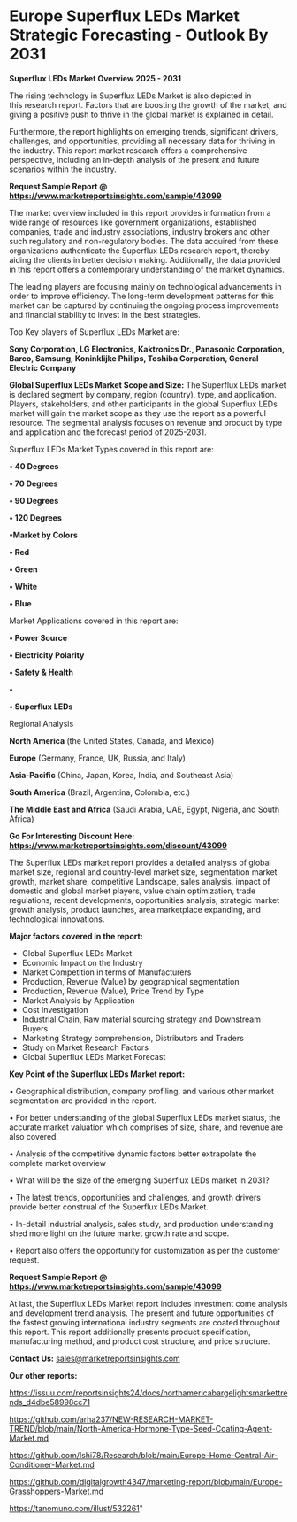 # Europe Superflux LEDs Market Strategic Forecasting - Outlook By 2031

<Strong> Superflux LEDs Market Overview 2025 - 2031</strong>

The rising technology in Superflux LEDs Market is also depicted in this research report. Factors that are boosting the growth of the market, and giving a positive push to thrive in the global market is explained in detail.

Furthermore, the report highlights on emerging trends, significant drivers, challenges, and opportunities, providing all necessary data for thriving in the industry. This report market research offers a comprehensive perspective, including an in-depth analysis of the present and future scenarios within the industry.

<strong>Request Sample Report @ <a href=https://www.marketreportsinsights.com/sample/43099>https://www.marketreportsinsights.com/sample/43099</a></strong>

The market overview included in this report provides information from a wide range of resources like government organizations, established companies, trade and industry associations, industry brokers and other such regulatory and non-regulatory bodies. The data acquired from these organizations authenticate the Superflux LEDs research report, thereby aiding the clients in better decision making. Additionally, the data provided in this report offers a contemporary understanding of the market dynamics.

The leading players are focusing mainly on technological advancements in order to improve efficiency. The long-term development patterns for this market can be captured by continuing the ongoing process improvements and financial stability to invest in the best strategies.

Top Key players of Superflux LEDs Market are:

<strong>Sony Corporation, LG Electronics, Kaktronics Dr., Panasonic Corporation, Barco, Samsung, Koninklijke Philips, Toshiba Corporation, General Electric Company</strong>

<strong><b>Global Superflux LEDs Market Scope and Size:</b></strong>
The Superflux LEDs market is declared segment by company, region (country), type, and application. Players, stakeholders, and other participants in the global Superflux LEDs market will gain the market scope as they use the report as a powerful resource. The segmental analysis focuses on revenue and product by type and application and the forecast period of 2025-2031.

Superflux LEDs Market Types covered in this report are:

<strong>•  40 Degrees

•  70 Degrees

•  90 Degrees

•  120 Degrees

•Market by Colors

•  Red

•  Green

•  White

•  Blue</strong>

Market Applications covered in this report are:

<strong>•  Power Source

•  Electricity Polarity

•  Safety & Health

•  

•  Superflux LEDs</strong> 

Regional Analysis

<strong>North America</strong> (the United States, Canada, and Mexico)

<strong>Europe</strong> (Germany, France, UK, Russia, and Italy)

<strong>Asia-Pacific</strong> (China, Japan, Korea, India, and Southeast Asia)

<strong>South America</strong> (Brazil, Argentina, Colombia, etc.)

<strong>The Middle East and Africa</strong> (Saudi Arabia, UAE, Egypt, Nigeria, and South Africa)

<strong>Go For Interesting Discount Here: <a href=https://www.marketreportsinsights.com/discount/43099>https://www.marketreportsinsights.com/discount/43099</a></strong>

The Superflux LEDs market report provides a detailed analysis of global market size, regional and country-level market size, segmentation market growth, market share, competitive Landscape, sales analysis, impact of domestic and global market players, value chain optimization, trade regulations, recent developments, opportunities analysis, strategic market growth analysis, product launches, area marketplace expanding, and technological innovations.

<strong><b>Major factors covered in the report:</b></strong>
<ul>
  <li>Global Superflux LEDs Market </li>
  <li>Economic Impact on the Industry</li>
  <li>Market Competition in terms of Manufacturers</li>
  <li>Production, Revenue (Value) by geographical segmentation</li>
  <li>Production, Revenue (Value), Price Trend by Type</li>
  <li>Market Analysis by Application</li>
  <li>Cost Investigation</li>
  <li>Industrial Chain, Raw material sourcing strategy and Downstream Buyers</li>
  <li>Marketing Strategy comprehension, Distributors and Traders</li>
  <li>Study on Market Research Factors</li>
  <li>Global Superflux LEDs Market Forecast</li>
</ul>

<strong><b>Key Point of the Superflux LEDs Market report:</b></strong>

• Geographical distribution, company profiling, and various other market segmentation are provided in the report.

• For better understanding of the global Superflux LEDs market status, the accurate market valuation which comprises of size, share, and revenue are also covered.

• Analysis of the competitive dynamic factors better extrapolate the complete market overview

• What will be the size of the emerging Superflux LEDs market in 2031?

• The latest trends, opportunities and challenges, and growth drivers provide better construal of the Superflux LEDs Market.

• In-detail industrial analysis, sales study, and production understanding shed more light on the future market growth rate and scope.

• Report also offers the opportunity for customization as per the customer request.

<strong>Request Sample Report @ <a href=https://www.marketreportsinsights.com/sample/43099>https://www.marketreportsinsights.com/sample/43099</a></strong>

At last, the Superflux LEDs Market report includes investment come analysis and development trend analysis. The present and future opportunities of the fastest growing international industry segments are coated throughout this report. This report additionally presents product specification, manufacturing method, and product cost structure, and price structure.

<strong>Contact Us:</strong>
sales@marketreportsinsights.com

<strong>Our other reports:</strong>

<a href=https://issuu.com/reportsinsights24/docs/northamericabargelightsmarkettrends_d4dbe58998cc71>https://issuu.com/reportsinsights24/docs/northamericabargelightsmarkettrends_d4dbe58998cc71</a>

<a href=https://github.com/arha237/NEW-RESEARCH-MARKET-TREND/blob/main/North-America-Hormone-Type-Seed-Coating-Agent-Market.md>https://github.com/arha237/NEW-RESEARCH-MARKET-TREND/blob/main/North-America-Hormone-Type-Seed-Coating-Agent-Market.md</a>

<a href=https://github.com/Ishi78/Research/blob/main/Europe-Home-Central-Air-Conditioner-Market.md>https://github.com/Ishi78/Research/blob/main/Europe-Home-Central-Air-Conditioner-Market.md</a>

<a href=https://github.com/digitalgrowth4347/marketing-report/blob/main/Europe-Grasshoppers-Market.md>https://github.com/digitalgrowth4347/marketing-report/blob/main/Europe-Grasshoppers-Market.md</a>

<a href=https://tanomuno.com/illust/532261>https://tanomuno.com/illust/532261</a>"
